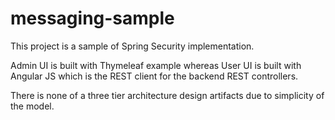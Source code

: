 # messaging-sample

This project is a sample of Spring Security implementation. 

Admin UI is built with Thymeleaf example whereas User UI is built with Angular JS 
which is the REST client for the backend REST controllers. 

There is none of a three tier architecture design artifacts due to simplicity of the model.   